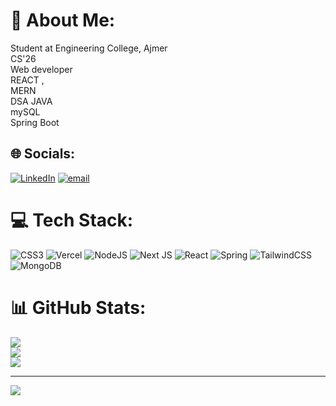 # 💫 About Me:
Student at Engineering College, Ajmer<br> CS'26 <br>Web developer <br>REACT ,<br> MERN <br>DSA JAVA <br>mySQL <br>Spring Boot


## 🌐 Socials:
[![LinkedIn](https://img.shields.io/badge/LinkedIn-%230077B5.svg?logo=linkedin&logoColor=white)](https://linkedin.com/in/www.linkedin.com/in/aditya-singh-5a8245239) [![email](https://img.shields.io/badge/Email-D14836?logo=gmail&logoColor=white)](mailto:eagerruddy@gmail.com) 

# 💻 Tech Stack:
![CSS3](https://img.shields.io/badge/css3-%231572B6.svg?style=for-the-badge&logo=css3&logoColor=white) ![Vercel](https://img.shields.io/badge/vercel-%23000000.svg?style=for-the-badge&logo=vercel&logoColor=white) ![NodeJS](https://img.shields.io/badge/node.js-6DA55F?style=for-the-badge&logo=node.js&logoColor=white) ![Next JS](https://img.shields.io/badge/Next-black?style=for-the-badge&logo=next.js&logoColor=white) ![React](https://img.shields.io/badge/react-%2320232a.svg?style=for-the-badge&logo=react&logoColor=%2361DAFB) ![Spring](https://img.shields.io/badge/spring-%236DB33F.svg?style=for-the-badge&logo=spring&logoColor=white) ![TailwindCSS](https://img.shields.io/badge/tailwindcss-%2338B2AC.svg?style=for-the-badge&logo=tailwind-css&logoColor=white) ![MongoDB](https://img.shields.io/badge/MongoDB-%234ea94b.svg?style=for-the-badge&logo=mongodb&logoColor=white)
# 📊 GitHub Stats:
![](https://github-readme-stats.vercel.app/api?username=adityasingh2004&theme=dark&hide_border=false&include_all_commits=false&count_private=false)<br/>
![](https://nirzak-streak-stats.vercel.app/?user=adityasingh2004&theme=dark&hide_border=false)<br/>
![](https://github-readme-stats.vercel.app/api/top-langs/?username=adityasingh2004&theme=dark&hide_border=false&include_all_commits=false&count_private=false&layout=compact)

---
[![](https://visitcount.itsvg.in/api?id=adityasingh2004&icon=0&color=0)](https://visitcount.itsvg.in)

<!-- Proudly created with GPRM ( https://gprm.itsvg.in ) -->

